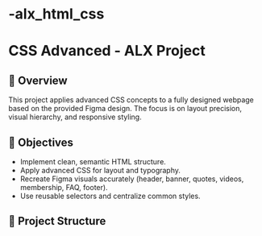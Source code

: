 # -alx_html_css
# CSS Advanced - ALX Project

## 📘 Overview
This project applies advanced CSS concepts to a fully designed webpage based on the provided Figma design. The focus is on layout precision, visual hierarchy, and responsive styling.

## 🎯 Objectives
- Implement clean, semantic HTML structure.
- Apply advanced CSS for layout and typography.
- Recreate Figma visuals accurately (header, banner, quotes, videos, membership, FAQ, footer).
- Use reusable selectors and centralize common styles.

## 📂 Project Structure
